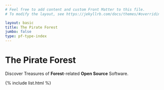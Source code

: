 ```yaml
---
# Feel free to add content and custom Front Matter to this file.
# To modify the layout, see https://jekyllrb.com/docs/themes/#overriding-theme-defaults

layout: basic
title: The Pirate Forest
jumbo: false
type: pf-type-index
---
```


<!--## Tag selection

{% include tag-selection.html %}-->

<div class="text-center">
    <h1 class="pf-title">The Pirate Forest</h1>
    <p class="pf-under-title">
        Discover Treasures of <b>Forest</b>-related <b>Open Source</b> Software.
    </p>
</div>

{% include list.html %}
